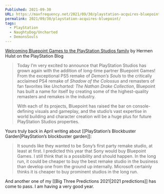 ```yaml
---
Published: 2021-09-30
URL: https://maxfrequency.net/2021/09/30/playstation-acquires-bluepoint/
permalink: 2021/09/30/playstation-acquires-bluepoint/
tags:
  - PlayStation
  - NaughtyDog/Uncharted
  - DemonsSouls
---
```

[Welcoming Bluepoint Games to the PlayStation Studios family](https://blog.playstation.com/2021/09/30/welcoming-bluepoint-games-to-the-playstation-studios-family/) by Hermen Hulst on the PlayStation Blog

> Today I’m very excited to announce that PlayStation Studios has grown again with the addition of long-time partner Bluepoint Games! From the exceptional PS5 remake of *Demon’s Souls* to the critically acclaimed PS4 remake of *Shadow of the Colossus* and remasters of fan favorites like *Uncharted: The Nathan Drake Collection*, Bluepoint has built a name for itself by creating some of the highest-quality remasters and remakes in the industry.
> 
> With each of its projects, Bluepoint has raised the bar on console-defining visuals and gameplay, and the studio’s vast expertise in world building and character creation will be a huge plus for future PlayStation Studios properties.

Yours truly back in April writing about [[PlayStation’s Blockbuster Garden|PlayStation’s blockbuster garden]]:

> It sounds like they wanted to be Sony’s first party remake studio, at least at first. I predicted this year that Sony would buy Bluepoint Games. I still think that is a possibility and should happen. In the long run, it could be cheaper to buy the best remake studio in the business than develop one from the ground up internally. Microsoft certainly thinks it is cheaper to buy prominent studios in the long run.

And another one of my [[Big Three Predictions 2021|2021 predictions]] has come to pass. I am having a very good year.